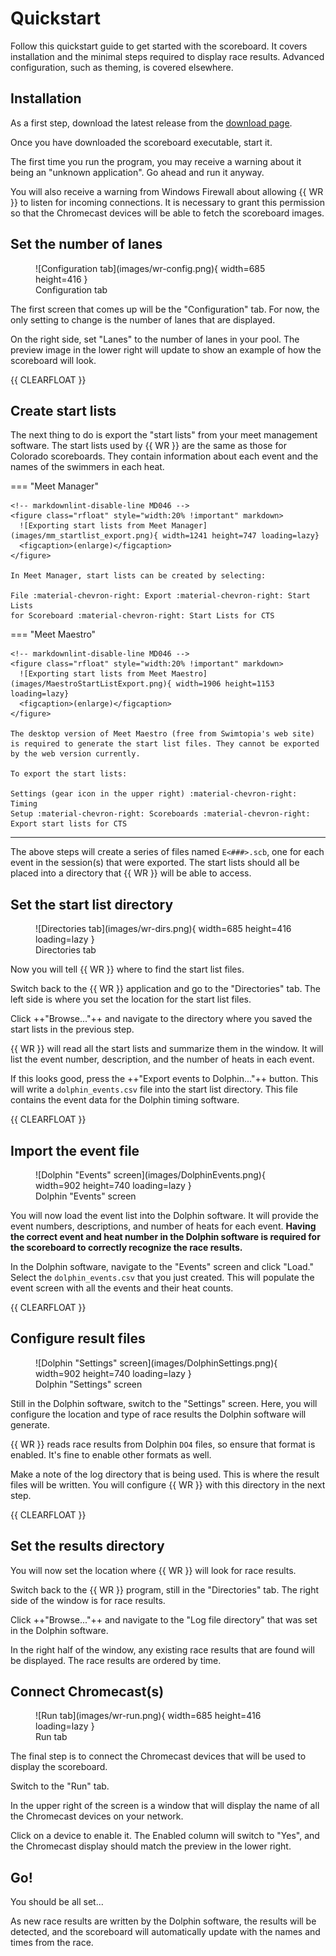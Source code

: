 # Quickstart

Follow this quickstart guide to get started with the scoreboard. It covers
installation and the minimal steps required to display race results. Advanced
configuration, such as theming, is covered elsewhere.

## Installation

As a first step, download the latest release from the [download
page](download.md).

Once you have downloaded the scoreboard executable, start it.

The first time you run the program, you may receive a warning about it being an
"unknown application". Go ahead and run it anyway.

You will also receive a warning from Windows Firewall about allowing {{ WR }} to
listen for incoming connections. It is necessary to grant this permission so
that the Chromecast devices will be able to fetch the scoreboard images.

## Set the number of lanes

<figure class="rfloat" markdown>
  ![Configuration tab](images/wr-config.png){ width=685 height=416 }
  <figcaption>Configuration tab</figcaption>
</figure>

The first screen that comes up will be the "Configuration" tab. For now, the
only setting to change is the number of lanes that are displayed.

On the right side, set "Lanes" to the number of lanes in your pool. The preview
image in the lower right will update to show an example of how the scoreboard
will look.

{{ CLEARFLOAT }}

## Create start lists

The next thing to do is export the "start lists" from your meet management
software. The start lists used by {{ WR }} are the same as those for Colorado
scoreboards. They contain information about each event and the names of the
swimmers in each heat.

=== "Meet Manager"

    <!-- markdownlint-disable-line MD046 -->
    <figure class="rfloat" style="width:20% !important" markdown>
      ![Exporting start lists from Meet Manager](images/mm_startlist_export.png){ width=1241 height=747 loading=lazy}
      <figcaption>(enlarge)</figcaption>
    </figure>

    In Meet Manager, start lists can be created by selecting:

    File :material-chevron-right: Export :material-chevron-right: Start Lists
    for Scoreboard :material-chevron-right: Start Lists for CTS

=== "Meet Maestro"

    <!-- markdownlint-disable-line MD046 -->
    <figure class="rfloat" style="width:20% !important" markdown>
      ![Exporting start lists from Meet Maestro](images/MaestroStartListExport.png){ width=1906 height=1153 loading=lazy}
      <figcaption>(enlarge)</figcaption>
    </figure>

    The desktop version of Meet Maestro (free from Swimtopia's web site)
    is required to generate the start list files. They cannot be exported
    by the web version currently.

    To export the start lists:

    Settings (gear icon in the upper right) :material-chevron-right: Timing
    Setup :material-chevron-right: Scoreboards :material-chevron-right:
    Export start lists for CTS

-----

The above steps will create a series of files named `E<###>.scb`, one for each
event in the session(s) that were exported. The start lists should all be placed
into a directory that {{ WR }} will be able to access.

## Set the start list directory

<figure class="rfloat" markdown>
  ![Directories tab](images/wr-dirs.png){ width=685 height=416 loading=lazy }
  <figcaption>Directories tab</figcaption>
</figure>

Now you will tell {{ WR }} where to find the start list files.

Switch back to the {{ WR }} application and go to the "Directories" tab. The
left side is where you set the location for the start list files.

Click ++"Browse..."++ and navigate to the directory where you saved the start
lists in the previous step.

{{ WR }} will read all the start lists and summarize them in the window. It will
list the event number, description, and the number of heats in each event.

If this looks good, press the ++"Export events to Dolphin..."++ button. This
will write a `dolphin_events.csv` file into the start list directory. This file
contains the event data for the Dolphin timing software.

{{ CLEARFLOAT }}

## Import the event file

<figure class="rfloat" markdown>
  <!-- markdownlint-disable-next-line MD013 -->
  ![Dolphin "Events" screen](images/DolphinEvents.png){ width=902 height=740 loading=lazy }
  <figcaption>Dolphin "Events" screen</figcaption>
</figure>

You will now load the event list into the Dolphin software. It will provide the
event numbers, descriptions, and number of heats for each event. **Having the
correct event and heat number in the Dolphin software is required for the
scoreboard to correctly recognize the race results.**

In the Dolphin software, navigate to the "Events" screen and click "Load."
Select the `dolphin_events.csv` that you just created. This will populate the
event screen with all the events and their heat counts.

{{ CLEARFLOAT }}

## Configure result files

<figure class="rfloat" markdown>
  <!-- markdownlint-disable-next-line MD013 -->
  ![Dolphin "Settings" screen](images/DolphinSettings.png){ width=902 height=740 loading=lazy }
  <figcaption>Dolphin "Settings" screen</figcaption>
</figure>

Still in the Dolphin software, switch to the "Settings" screen. Here, you will
configure the location and type of race results the Dolphin software will
generate.

{{ WR }} reads race results from Dolphin `DO4` files, so ensure that format is
enabled. It's fine to enable other formats as well.

Make a note of the log directory that is being used. This is where the result
files will be written. You will configure {{ WR }} with this directory in the
next step.

{{ CLEARFLOAT }}

## Set the results directory

You will now set the location where {{ WR }} will look for race results.

Switch back to the {{ WR }} program, still in the "Directories" tab. The right
side of the window is for race results.

Click ++"Browse..."++ and navigate to the "Log file directory" that was set in
the Dolphin software.

In the right half of the window, any existing race results that are found will
be displayed. The race results are ordered by time.

## Connect Chromecast(s)

<figure class="rfloat" markdown>
  ![Run tab](images/wr-run.png){ width=685 height=416 loading=lazy }
  <figcaption>Run tab</figcaption>
</figure>

The final step is to connect the Chromecast devices that will be used to display
the scoreboard.

Switch to the "Run" tab.

In the upper right of the screen is a window that will display the name of all
the Chromecast devices on your network.

Click on a device to enable it. The Enabled column will switch to "Yes", and the
Chromecast display should match the preview in the lower right.

## Go!

You should be all set...

As new race results are written by the Dolphin software, the results will be
detected, and the scoreboard will automatically update with the names and times
from the race.
